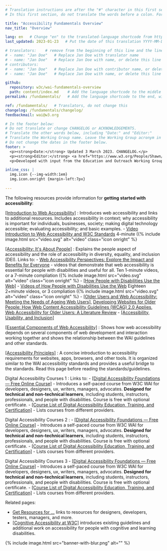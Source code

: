 ```yaml
---
# Translation instructions are after the "#" character in this first section. They are comments that do not show up in the web page. You do not need to translate the instructions after #.
# In this first section, do not translate the words before a colon. For example, do not translate "title:". Do translate the text after "title:".

title: "Accessibility Fundamentals Overview"
nav_title: "Overview" 

lang: en   # Change "en" to the translated-language shortcode from https://www.iana.org/assignments/language-subtag-registry/language-subtag-registry
last_updated: 2023-01-23   # Put the date of this translation YYYY-MM-DD (with month in the middle)

# translators:    # remove from the beginning of this line and the lines below: "# " (the hash sign and the space)
# - name: "Jan Doe"   # Replace Jan Doe with translator name
# - name: "Jan Doe"   # Replace Jan Doe with name, or delete this line if not multiple translators
# contributors:
# - name: "Jan Doe"   # Replace Jan Doe with contributor name, or delete this line if none
# - name: "Jan Doe"   # Replace Jan Doe with name, or delete this line if not multiple contributors

github:
  repository: w3c/wai-fundamentals-overview
  path: content/index.md    # Add the language shortcode to the middle of the filename, for example: content/index.fr.md
permalink: /fundamentals/   # Add the language shortcode to the end, with no slash at end, for example: /fundamentals/fr

ref: /fundamentals/   # Translators, do not change this
changelog: /fundamentals/changelog/
feedbackmail: wai@w3.org

# In the footer below:
# Do not translate or change CHANGELOG or ACKNOWLEDGEMENTS.
# Translate the other words below, including "Date:" and "Editor:"
# Translate the Working Group name. Leave the Working Group acronym in English.
# Do not change the dates in the footer below.
footer: >
  <p><strong>Date:</strong> Updated 3 March 2023. CHANGELOG.</p>
  <p><strong>Editor:</strong> <a href="https://www.w3.org/People/Shawn/">Shawn Lawton Henry</a>.</p>
  <p>Developed with input from the Education and Outreach Working Group (<a href="http://www.w3.org/WAI/EO/">EOWG</a>).</p>

inline_css: |
  img.icon {--img-width:1em}
  img.icon.onright {margin-left:7px}
  
---
```


The following resources provide information for **getting started with accessibility**:

[[Introduction to Web Accessibility]](/fundamentals/accessibility-intro/)
:   Introduces web accessibility and links to additional resources. Includes accessibility in context; why accessibility is important for individuals, businesses, society; making digital technology accessible; evaluating accessibility; and basic examples.
    -   [Video Introduction to Web Accessibility and W3C Standards](/videos/standards-and-benefits/) 4-minute ({% include image.html src="video.svg" alt="video" class="icon onright" %}
    
[[Accessibility: It's About People]](/people/)
:   Explains the people aspect of accessibility and the role of accessibility in diversity, equality, and inclusion (DEI). Links to:
    -   [Web Accessibility Perspectives: Explore the Impact and Benefits for Everyone](/perspective-videos/) - videos that demonstrate that web accessibility is essential for people with disabilities and useful for all. Ten 1-minute videos, or a 7-minute compliation ({% include image.html src="video.svg" alt="video" class="icon onright" %}
    -   [[How People with Disabilities Use the Web]](/people-use-web/)
    -   [Videos of How People with Disabilities Use the Web](/people-use-web/) Eighteen 2+minute videos, or 3 compliation ({% include image.html src="video.svg" alt="video" class="icon onright" %}
    -   [[Older Users and Web Accessibility: Meeting the Needs of Ageing Web Users]](/older-users/), [Developing Websites for Older People: How Web Content Accessibility Guidelines (WCAG) 2.0 Applies](https://www.w3.org/WAI/older-users/developing/), [Web Accessibility for Older Users: A Literature Review](https://www.w3.org/WAI/older-users/literature/)
    -   [[Accessibility, Usability, and Inclusion]](/fundamentals/accessibility-usability-inclusion/)

[[Essential Components of Web Accessibility]](/fundamentals/components/)
:   Shows how web accessibility depends on several components of web development and interaction working together and shows the relationship between the WAI guidelines and other standards.

[[Accessibility Principles]](/fundamentals/accessibility-principles/)
:   A concise introduction to accessibility requirements for websites, apps, browsers, and other tools. It is organized similar to the WAI accessibility standards and provides a useful bridge to the standards. Read this page before reading the standards/guidelines.

Digital Accessibility Courses 1
:   Links to:
    -   [[Digital Accessibility Foundations &mdash; Free Online Course]](/fundamentals/foundations-course/) - Introduces a self-paced course from W3C WAI for developers, designers, ux, writers, managers, advocates. **Designed for technical and non-technical learners**, including students, instructors, professionals, and people with disabilities. Course is free with optional certificate.
    -   [[Course List of Digital Accessibility Education, Training, and Certification]](/courses/list/) - Lists courses from different providers.
    
Digital Accessibility Courses 2
:   -   [[Digital Accessibility Foundations &mdash; Free Online Course]](/fundamentals/foundations-course/) - Introduces a self-paced course from W3C WAI for developers, designers, ux, writers, managers, advocates. **Designed for technical and non-technical learners**, including students, instructors, professionals, and people with disabilities. Course is free with optional certificate.
    -   [[Course List of Digital Accessibility Education, Training, and Certification]](/courses/list/) - Lists courses from different providers.    

Digital Accessibility Courses 3
    -   [[Digital Accessibility Foundations &mdash; Free Online Course]](/fundamentals/foundations-course/) - Introduces a self-paced course from W3C WAI for developers, designers, ux, writers, managers, advocates. **Designed for technical and non-technical learners**, including students, instructors, professionals, and people with disabilities. Course is free with optional certificate.
    -   [[Course List of Digital Accessibility Education, Training, and Certification]](/courses/list/) - Lists courses from different providers.

Related pages:
* [Get Resources for ...](https://www.w3.org/WAI/roles/) links to resources for designers, developers, testers, managers, and more.
* [[Cognitive Accessibility at W3C]](/cognitive/) introduces existing guidelines and additional work on accessibility for people with cognitive and learning disabilities.

{% include image.html src="banner-with-blur.png" alt="" %}

